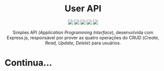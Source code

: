 <div align="center">
  <h1>User API</h1>
  <img src="https://img.shields.io/badge/JAVASCRIPT-ES6-purple" />
  <img src="https://img.shields.io/badge/EXPRESS.JS-4.21.1-blue" />
  <img src="https://img.shields.io/badge/NODEMON-3.1.7-indigo" />
  <img src="https://img.shields.io/badge/PG-8.13.1-red" />
  <img src="https://img.shields.io/badge/DOTENV-16.4.5-magenta" />
  <p>Simples API (<em>Application Programming Interface</em>), desenvolvida com Express.js, responsável por prover as quatro operações do CRUD (<em>Create, Read, Update, Delete</em>) para usuários.</p>
</div>

<h1>Continua...</h1>
